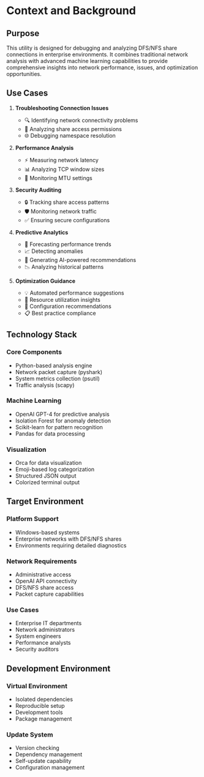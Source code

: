 # Context and Background

## Purpose

This utility is designed for debugging and analyzing DFS/NFS share connections in enterprise environments. It combines traditional network analysis with advanced machine learning capabilities to provide comprehensive insights into network performance, issues, and optimization opportunities.

## Use Cases

1. **Troubleshooting Connection Issues**
   - 🔍 Identifying network connectivity problems
   - 🔑 Analyzing share access permissions
   - 🌐 Debugging namespace resolution

2. **Performance Analysis**
   - ⚡ Measuring network latency
   - 📊 Analyzing TCP window sizes
   - 🔄 Monitoring MTU settings

3. **Security Auditing**
   - 🔒 Tracking share access patterns
   - 🛡️ Monitoring network traffic
   - ✅ Ensuring secure configurations

4. **Predictive Analytics**
   - 🔮 Forecasting performance trends
   - 📈 Detecting anomalies
   - 🤖 Generating AI-powered recommendations
   - 📉 Analyzing historical patterns

5. **Optimization Guidance**
   - 💡 Automated performance suggestions
   - 🎯 Resource utilization insights
   - 🔧 Configuration recommendations
   - 📋 Best practice compliance

## Technology Stack

### Core Components
- Python-based analysis engine
- Network packet capture (pyshark)
- System metrics collection (psutil)
- Traffic analysis (scapy)

### Machine Learning
- OpenAI GPT-4 for predictive analysis
- Isolation Forest for anomaly detection
- Scikit-learn for pattern recognition
- Pandas for data processing

### Visualization
- Orca for data visualization
- Emoji-based log categorization
- Structured JSON output
- Colorized terminal output

## Target Environment

### Platform Support
- Windows-based systems
- Enterprise networks with DFS/NFS shares
- Environments requiring detailed diagnostics

### Network Requirements
- Administrative access
- OpenAI API connectivity
- DFS/NFS share access
- Packet capture capabilities

### Use Cases
- Enterprise IT departments
- Network administrators
- System engineers
- Performance analysts
- Security auditors

## Development Environment

### Virtual Environment
- Isolated dependencies
- Reproducible setup
- Development tools
- Package management

### Update System
- Version checking
- Dependency management
- Self-update capability
- Configuration management
